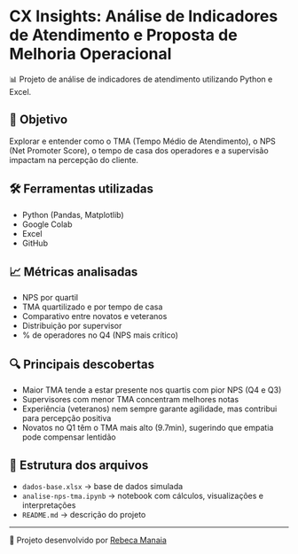 # CX Insights: Análise de Indicadores de Atendimento e Proposta de Melhoria Operacional

📊 Projeto de análise de indicadores de atendimento utilizando Python e Excel.

## 🎯 Objetivo
Explorar e entender como o TMA (Tempo Médio de Atendimento), o NPS (Net Promoter Score), o tempo de casa dos operadores e a supervisão impactam na percepção do cliente.

## 🛠️ Ferramentas utilizadas
- Python (Pandas, Matplotlib)
- Google Colab
- Excel
- GitHub

## 📈 Métricas analisadas
- NPS por quartil
- TMA quartilizado e por tempo de casa
- Comparativo entre novatos e veteranos
- Distribuição por supervisor
- % de operadores no Q4 (NPS mais crítico)

## 🔍 Principais descobertas
- Maior TMA tende a estar presente nos quartis com pior NPS (Q4 e Q3)
- Supervisores com menor TMA concentram melhores notas
- Experiência (veteranos) nem sempre garante agilidade, mas contribui para percepção positiva
- Novatos no Q1 têm o TMA mais alto (9.7min), sugerindo que empatia pode compensar lentidão

## 📂 Estrutura dos arquivos
- `dados-base.xlsx` → base de dados simulada
- `analise-nps-tma.ipynb` → notebook com cálculos, visualizações e interpretações
- `README.md` → descrição do projeto

---

📌 Projeto desenvolvido por [Rebeca Manaia](https://github.com/RebecaManaia)
